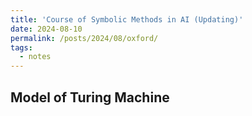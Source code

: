 ```yaml
---
title: 'Course of Symbolic Methods in AI (Updating)'
date: 2024-08-10
permalink: /posts/2024/08/oxford/
tags:
  - notes
---
```


Model of Turing Machine
-----
